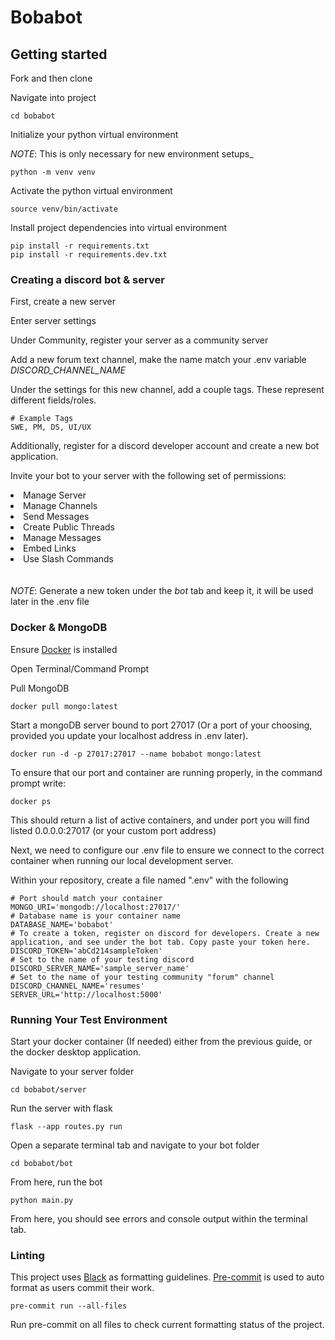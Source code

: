 # Bobabot

## Getting started

Fork and then clone

Navigate into project

```shell
cd bobabot
```
Initialize your python virtual environment

_NOTE_: This is only necessary for new environment setups_

```shell
python -m venv venv
```

Activate the python virtual environment

```shell
source venv/bin/activate
```

Install project dependencies into virtual environment

```shell
pip install -r requirements.txt
pip install -r requirements.dev.txt
```

### Creating a discord bot & server

First, create a new server

Enter server settings

Under Community, register your server as a community server

Add a new forum text channel, make the name match your .env variable *DISCORD_CHANNEL_NAME*

Under the settings for this new channel, add a couple tags. These represent different fields/roles.

```shell
# Example Tags
SWE, PM, DS, UI/UX
```

Additionally, register for a discord developer account and create a new bot application.

Invite your bot to your server with the following set of permissions:

<div style="padding-bottom: 20px;">
    <li> Manage Server
    <li> Manage Channels
    <li> Send Messages
    <li> Create Public Threads
    <li> Manage Messages
    <li> Embed Links
    <li> Use Slash Commands
</div>

_NOTE_: Generate a new token under the *bot* tab and keep it, it will be used later in the .env file


### Docker & MongoDB

Ensure [Docker](https://docs.docker.com/get-docker/) is installed

Open Terminal/Command Prompt

Pull MongoDB

```shell
docker pull mongo:latest
```

Start a mongoDB server bound to port 27017 (Or a port of your choosing, provided you update your localhost address in .env later).

```shell
docker run -d -p 27017:27017 --name bobabot mongo:latest
```

To ensure that our port and container are running properly, in the command prompt write:

```shell
docker ps
```

This should return a list of active containers, and under port you will find listed 0.0.0.0:27017 (or your custom port address)

Next, we need to configure our .env file to ensure we connect to the correct container when running our local development server.

Within your repository, create a file named ".env" with the following

```shell
# Port should match your container
MONGO_URI='mongodb://localhost:27017/'
# Database name is your container name
DATABASE_NAME='bobabot'
# To create a token, register on discord for developers. Create a new application, and see under the bot tab. Copy paste your token here.
DISCORD_TOKEN='abCd214sampleToken'
# Set to the name of your testing discord
DISCORD_SERVER_NAME='sample_server_name'
# Set to the name of your testing community "forum" channel
DISCORD_CHANNEL_NAME='resumes'
SERVER_URL='http://localhost:5000'
```

### Running Your Test Environment

Start your docker container (If needed) either from the previous guide, or the docker desktop application.

Navigate to your server folder

```shell
cd bobabot/server
```

Run the server with flask

```shell
flask --app routes.py run
```

Open a separate terminal tab and navigate to your bot folder

```shell
cd bobabot/bot
```

From here, run the bot

```shell
python main.py
```

From here, you should see errors and console output within the terminal tab.


### Linting

This project uses [Black](https://github.com/psf/black) as formatting guidelines. [Pre-commit](https://pre-commit.com/) is used to auto format as users commit their work.

```shell
pre-commit run --all-files
```

Run pre-commit on all files to check current formatting status of the project.
